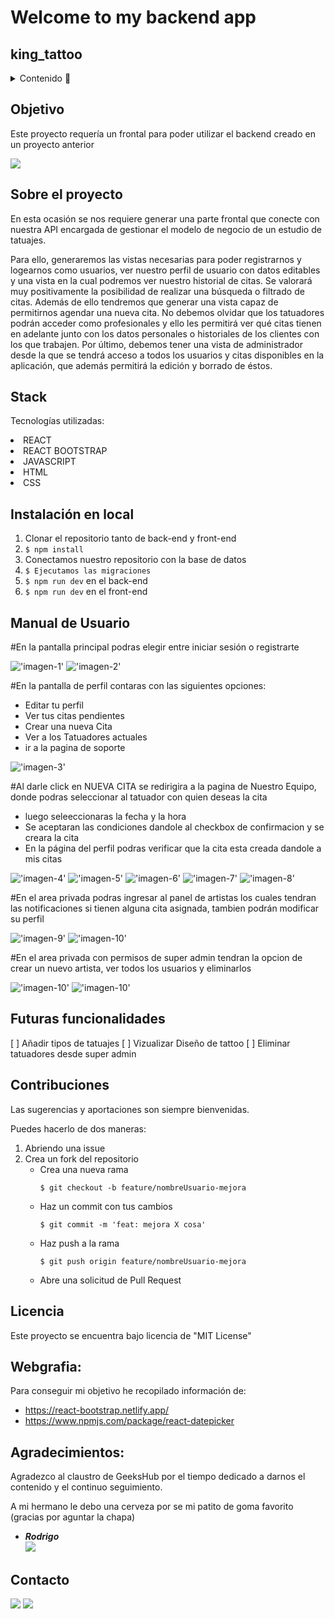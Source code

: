 # Welcome to my backend app

## king_tattoo



<details>
  <summary>Contenido 📝</summary>
  <ol>
    <li><a href="#objetivo">Objetivo</a></li>
    <li><a href="#sobre-el-proyecto">Sobre el proyecto</a></li>
    <li><a href="#stack">Stack</a></li>
    <li><a href="#instalación-en-local">Instalación</a></li>
    <li><a href="#endpoints">Manual de Uso</a></li>
    <li><a href="#futuras-funcionalidades">Futuras funcionalidades</a></li>
    <li><a href="#contribuciones">Contribuciones</a></li>
    <li><a href="#licencia">Licencia</a></li>
    <li><a href="#webgrafia">Webgrafia</a></li>
    <li><a href="#desarrollo">Desarrollo</a></li>
    <li><a href="#agradecimientos">Agradecimientos</a></li>
    <li><a href="#contacto">Contacto</a></li>
  </ol>
</details>

## Objetivo
Este proyecto requería un frontal para poder utilizar el backend creado en un proyecto anterior

<a href="https://github.com/ReynaldoMunozF/king_tattoo_backend" target="_blank"><img src="https://img.shields.io/badge/github-24292F?style=for-the-badge&logo=github&logoColor=green" target="_blank"></a> 


## Sobre el proyecto
En esta ocasión se nos requiere generar una parte frontal que conecte con
nuestra API encargada de gestionar el modelo de negocio de un estudio de tatuajes.

Para ello, generaremos las vistas necesarias para poder registrarnos y
logearnos como usuarios, ver nuestro perfil de usuario con datos editables y una
vista en la cual podremos ver nuestro historial de citas. Se valorará muy
positivamente la posibilidad de realizar una búsqueda o filtrado de citas.
Además de ello tendremos que generar una vista capaz de permitirnos
agendar una nueva cita.
No debemos olvidar que los tatuadores podrán acceder como profesionales y
ello les permitirá ver qué citas tienen en adelante junto con los datos personales o
historiales de los clientes con los que trabajen.
Por último, debemos tener una vista de administrador desde la que se tendrá
acceso a todos los usuarios y citas disponibles en la aplicación, que además
permitirá la edición y borrado de éstos.

## Stack
Tecnologías utilizadas:
<div >
<li>REACT</li>    
<li>REACT BOOTSTRAP</li>    
<li>JAVASCRIPT</li>    
<li>HTML</li>    
<li>CSS</li>    
 </div>

<!-- [![React](https://img.shields.io/badge/React-61DAFB?logo=react&logoColor=000&style=flat)](https://reactjs.org/) [![Vite](https://img.shields.io/badge/Vite-646CFF?logo=vite&logoColor=fff&style=flat)](https://vitejs.dev/) [![JavaScript](https://img.shields.io/badge/JavaScript-F7DF1E?logo=javascript&logoColor=000&style=flat)](https://developer.mozilla.org/en-US/docs/Web/JavaScript) [![Redux](https://img.shields.io/badge/Redux-764ABC?logo=redux&logoColor=fff&style=flat)](https://redux.js.org/) [![JWT](https://img.shields.io/badge/JSON%20Web%20Tokens-000?logo=jsonwebtokens&logoColor=fff&style=flat)](https://jwt.io/introduction) [![Bootstrap](https://img.shields.io/badge/Bootstrap-7952B3?logo=bootstrap&logoColor=fff&style=flat)](https://getbootstrap.com/) [![Axios](https://img.shields.io/badge/Axios-5A29E4?logo=axios&logoColor=fff&style=flat)](https://axios-http.com/) -->

## Instalación en local
1. Clonar el repositorio tanto de back-end y front-end
2. ` $ npm install ` 
3. Conectamos nuestro repositorio con la base de datos 
4. ``` $ Ejecutamos las migraciones ``` 
5. ``` $ npm run dev ``` en el back-end
6. ``` $ npm run dev ``` en el front-end


## Manual de Usuario
#En la pantalla principal podras elegir entre iniciar sesión o registrarte

!['imagen-1'](./src/assets/img/readme/1.png)
!['imagen-2'](./src/assets/img/readme/2.png)

#En la pantalla de perfil contaras con las siguientes opciones:
* Editar tu perfil 
* Ver tus citas pendientes
* Crear una nueva Cita
* Ver a los Tatuadores actuales
* ir a la pagina de soporte 

!['imagen-3'](./src/assets/img/readme/3.png)

#Al darle click en NUEVA CITA se redirigira a la pagina de Nuestro Equipo, donde podras seleccionar al tatuador con quien deseas la cita 

* luego seleeccionaras la fecha y la hora 
* Se aceptaran las condiciones dandole al checkbox de confirmacion y se creara la cita 
* En la página del perfil podras verificar que la cita esta creada dandole a mis citas 

!['imagen-4'](./src/assets/img/readme/4.png)
!['imagen-5'](./src/assets/img/readme/5.png)
!['imagen-6'](./src/assets/img/readme/6.png)
!['imagen-7'](./src/assets/img/readme/7.png)
!['imagen-8'](./src/assets/img/readme/8.png)

#En el area privada podras ingresar al panel de artistas los cuales tendran las notificaciones si tienen alguna cita asignada, tambien podrán modificar su perfil

!['imagen-9'](./src/assets/img/readme/9.png)
!['imagen-10'](./src/assets/img/readme/10.png)

#En el area privada con permisos de super admin tendran la opcion de crear un nuevo artista, ver todos los usuarios y eliminarlos 

!['imagen-10'](./src/assets/img/readme/11.png)
!['imagen-10'](./src/assets/img/readme/12.png)



## Futuras funcionalidades
[ ] Añadir tipos de tatuajes 
[ ] Vizualizar Diseño de tattoo
[ ] Eliminar tatuadores desde super admin 
 

## Contribuciones
Las sugerencias y aportaciones son siempre bienvenidas.  

Puedes hacerlo de dos maneras:

1. Abriendo una issue
2. Crea un fork del repositorio
    - Crea una nueva rama  
        ```
        $ git checkout -b feature/nombreUsuario-mejora
        ```
    - Haz un commit con tus cambios 
        ```
        $ git commit -m 'feat: mejora X cosa'
        ```
    - Haz push a la rama 
        ```
        $ git push origin feature/nombreUsuario-mejora
        ```
    - Abre una solicitud de Pull Request

## Licencia
Este proyecto se encuentra bajo licencia de "MIT License"

## Webgrafia:
Para conseguir mi objetivo he recopilado información de:
- https://react-bootstrap.netlify.app/
- https://www.npmjs.com/package/react-datepicker


## Agradecimientos:

Agradezco al claustro de GeeksHub por el tiempo dedicado a darnos el contenido y el continuo seguimiento.


A mi hermano le debo una cerveza por se mi patito de goma favorito (gracias por aguntar la chapa)


- ***Rodrigo***  
<a href="https://github.com/el-ro" target="_blank"><img src="https://img.shields.io/badge/github-24292F?style=for-the-badge&logo=github&logoColor=green" target="_blank"></a> 

## Contacto
<a href = "mailto:reynaldo.munozf21@gmail.com"><img src="https://img.shields.io/badge/Gmail-C6362C?style=for-the-badge&logo=gmail&logoColor=white" target="_blank"></a>
<a href="www.linkedin.com/in/reynaldo-muñoz-flores" target="_blank"><img src="https://img.shields.io/badge/-LinkedIn-%230077B5?style=for-the-badge&logo=linkedin&logoColor=white" target="_blank"></a> 
</p>
